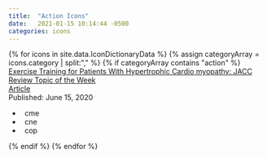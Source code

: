 ```yaml
---
title:  "Action Icons"
date:   2021-01-15 10:14:44 -0500
categories: icons
---
```

<div class="ul_none">
{% for icons in site.data.IconDictionaryData %}
{% assign categoryArray = icons.category | split:"," %}
{% if categoryArray contains "action" %}
  <article  class="c_black m-b_4 m-t_5 m-t_0:md m-t_2:lg ">
    <div class="br_1 br_radius br_solid br_black-2 flex flex_column flex_row:md font_ui h:bg_black-2 m-x_n2 relative">
        <div class="flex_none justify_center p-l_4:md p-y_3" style="width:4rem;">
            <div class="flex_none m-t_n5 m_auto m_auto:md self_center text_center" style="width:3rem;">
                <div class="pathwayColor{ bg_primary } flex_shrink relative aspect_1x1 shadow_3 text_center texture_ondemand thumb [ bg-blend_multiply bg_center bg_contain bg_no-repeat  ][ br_2 br_black-3 br_radius br_solid ]">
                    <div class="absolute b_0 flex h:opacity justify_center l_0 opacity_7 r_0 self_center t_0 text_center w_100"><em class="absolute c_white-9 fa-book-open fas flex_auto font_2 self_center text_center w_100"></em></div>
                </div>
            </div>
        </div>
        <div class="flex_auto [ c_primary-n4  font_0 font_1:md font_copy font_regular lh_2 ][  p-x_3 p-b_0:lg p-b_3 p-l_4:lg p-l_4:md ]" >
            <div class="m-t_2 p_3 p-y_2"><a class="expanded-click-area h:undecorated" target="_blank" href="https://virtual.acc.org/docs/default-source/filesah20/journal/10-dias_exercise-training-for-patients-with-hypertrophic-cardiomyopathy.pdf?sfvrsn=fa018194_2" sfref="[documents%7COpenAccessDataProvider]c9ef138c-5f43-4524-8a51-d06907c828dc">Exercise Training for Patients With Hypertrophic Cardio myopathy: JACC Review Topic of the Week </a>
            </div>
        </div>
    </div>
    <div class="c_black flex flex_wrap font_n2 justify_between m-t_2 p-t_2">
        <div class="flex_shrink block font_bold text_left p-r_3 m-r_3 br-r_1 br_black-3 br_solid">
            <a href="#modal-disclosures" class="block h:underline uppercase" data-remote="https://disclosures.acc.org/Public/AnnualMeetingAppConsol?pid=14617" data-toggle="modal" data-target="#modal-disclosures">Article</a>
        </div>
        <div class="flex_shrink block font_italic  text_left">
            <span class="block uppercase" >Published: June 15, 2020</span>
        </div>
        <div class="flex_grow uppercase text_right">
            <ul class="m-t_n2 ul_none">
                <li class="inline-block lh_0 p-l_3">
                    <span class="bg_CME br_1 br_black-3 br_circle br_solid inline-block m-r_1" style=" height: 1em; width: 1em;">&nbsp;</span> cme </li>
                <li class="inline-block lh_0 p-l_3">
                    <span class="bg_CNE br_1 br_black-3 br_circle br_solid inline-block m-r_1" style=" height: 1em; width: 1em;">&nbsp;</span> cne </li>
                <li class="inline-block lh_0 p-l_3">
                    <span class="bg_COP br_1 br_black-3 br_circle br_solid inline-block m-r_1" style=" height: 1em; width: 1em;">&nbsp;</span> cop </li>
            </ul>
        </div>
    </div>
</article>
  {% endif %}
{% endfor %}
</div>
